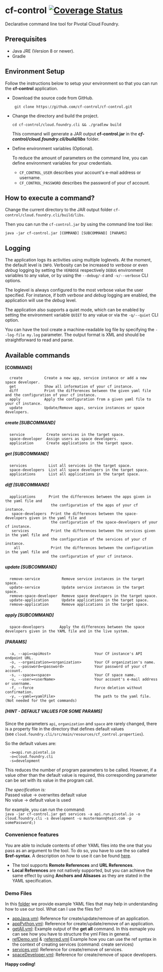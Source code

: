 # cf-control [![Coverage Status](https://coveralls.io/repos/github/cf-control/cf-control/badge.svg?branch=master)](https://coveralls.io/github/cf-control/cf-control?branch=master)

Declarative command line tool for Pivotal Cloud Foundry.


## Prerequisites

* Java JRE (Version 8 or newer).
* Gradle


## Environment Setup

Follow the instructions below to setup your environment so that
you can run the __cf-control__ application.

* Download the source code from GitHub.

  ``` git clone https://github.com/cf-control/cf-control.git```

* Change the directory and build the project.

  ```cd cf-control/cloud.foundry.cli && ./gradlew build```

  This command will generate a JAR output __cf-control.jar__
  in the **_cf-control/cloud.foundry.cli/build/libs_** folder.

* Define environment variables (Optional).

    To reduce the amount of parameters on the command line, you can define environment variables for your credentials.

  * ```CF_CONTROL_USER``` describes your account's e-mail address or username.
  * ```CF_CONTROL_PASSWORD``` describes the password of your cf account.


## How to execute a command?

Change the current directory to the JAR output folder `cf-control/cloud.foundry.cli/build/libs`.

Then you can run the `cf-control.jar` by using the command line tool like:

```
java -jar cf-control.jar [COMMAND] [SUBCOMMAND] [PARAMS]
```


## Logging

The application logs its activities using multiple loglevels. At the moment, the default level is `INFO`. Verbosity can be increased to *verbose* or even *debug* logging by setting the `VERBOSE` respectively `DEBUG` environment variables to any value, or by using the `--debug/-d` and `-v/--verbose` CLI options.

The loglevel is always configured to the most verbose value the user specified. For instance, if both *verbose* and *debug* logging are enabled, the application will use the *debug* level.

The application also supports a quiet mode, which can be enabled by setting the environment variable `QUIET` to any value or via the `-q/--quiet` CLI option.

You can have the tool create a machine-readable log file by specifying the `--log-file my.log` parameter. The output format is XML and should be straightforward to read and parse.


## Available commands

#### [COMMAND]

```
  create          Create a new app, service instance or add a new space developer.
  get             Show all information of your cf instance.
  diff            Print the differences between the given yaml file and the configuration of your cf instance.
  apply           Apply the configuration from a given yaml file to your cf instance.
  update          Update/Remove apps, service instances or space developers.
```


##### create [SUBCOMMAND]

```
  service          Create services in the target space.
  space-developer  Assign users as space developers.
  application      Create applications in the target space.
```


##### get [SUBCOMMAND]

```
  services          List all services in the target space.
  space-developers  List all space developers in the target space.
  applications      List all applications in the target space.
```


##### diff [SUBCOMMAND]

```
  applications      Print the differences between the apps given in the yaml file and
                     the configuration of the apps of your cf instance.
   space-developers  Print the differences between the space-developers given in the yaml file and
                     the configuration of the space-developers of your cf instance.
   services          Print the differences between the services given in the yaml file and
                     the configuration of the services of your cf instance.
    all              Print the differences between the configuration in the yaml file and
                     the configuration of your cf instance.
```

##### update [SUBCOMMAND]

```
  remove-service          Remove service instances in the target space.
  update-service          Update service instances in the target space.
  remove-space-developer  Remove space developers in the target space.
  update-application      Update applications in the target space.
  remove-application      Remove applications in the target space.
```

##### apply [SUBCOMMAND]
```
  space-developers       Apply the differences between the space developers given in the YAML file and in the live system.
```

##### [PARAMS]

```
  -a, --api=<apiHost>                    Your CF instance's API endpoint URL.
  -o, --organization=<organization>      Your CF organization's name.
  -p, --password=<password>              Your password of your cf account.
  -s, --space=<space>                    Your CF space name.
  -u, --user=<userName>                  Your account's e-mail address or username.
  -f, --force                            Force deletion without confirmation.
  -y, --yaml=<yamlFile>                  The path to the yaml file. (Not needed for the get commands)
```

##### [HINT - DEFAULT VALUES FOR SOME PARAMS]

Since the parameters `api`, `organization` and `space` are rarely changed, there is a property file 
in the directory that defines default values   
(see `cloud.foundry.cli/src/main/resources/cf_control.properties`).

So the default values are:
```
  -a=api.run.pivotal.io
  -o=cloud.foundry.cli
  -s=development
```

This reduces the number of program parameters to be called.
However, if a value other than the default value is required, 
this corresponding parameter can be set with its value in the program call.

*The specification is:*  
Passed value -> overwrites default value  
No value -> default value is used 

  for example, you can run the command:   
  ```java -jar cf-control.jar get services -a api.run.pivotal.io -o cloud.foundry.cli -s development -u mustermann@test.com -p somePassword;)```


### Convenience features

You are able to include contents of other YAML files into the one that you pass as an argument to the tool. To do so, you have to use the so called **$ref-syntax**. A description on how to use it can be found [here](https://swagger.io/docs/specification/using-ref/).
* The tool supports **Remote References** and **URL References**.
* **Local References** are not natively supported, but you can achieve the same effect by using **Anchors and Alisases** as they are stated in the YAML specification.


### Demo Files

In this [folder](cloud.foundry.cli/src/test/resources/demo/) we provide example YAML files that may help in
understanding how to use our tool. What can I use the files for?

* [appJava.yml](cloud.foundry.cli/src/test/resources/demo/appJava.yml): Reference for create/update/remove of an 
application.
* [appPython.yml](cloud.foundry.cli/src/test/resources/demo/appPython.yml): Reference for create/update/remove of an
application.
* [getAll.yml](cloud.foundry.cli/src/test/resources/demo/appJava.yml): Example output of the **get all** command. 
In this exmaple you can see how you have to structure the yml Files in general.
* [refDemo.yml](cloud.foundry.cli/src/test/resources/demo/refDemo.yml) & 
:[referred.yml](cloud.foundry.cli/src/test/resources/demo/referred.yml) Example how you can use the ref syntax in the 
context of creating services (command: create services)
* [services.yml](cloud.foundry.cli/src/test/resources/demo/services.yml): Reference for create/remove of 
services.
* [spaceDeveloper.yml](cloud.foundry.cli/src/test/resources/demo/spaceDeveloper.yml):  Reference for create/remove of 
space developers.

__Happy coding!__
